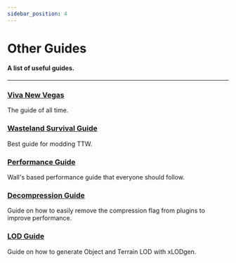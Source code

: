 ```yaml
---
sidebar_position: 4
---
```


# Other Guides

#### A list of useful guides.

---
### [Viva New Vegas](https://vivanewvegas.moddinglinked.com/index.html)

The guide of all time.

### [Wasteland Survival Guide](https://wastelandsurvivalguide.com/)

Best guide for modding TTW.

### [Performance Guide](https://performance.moddinglinked.com/falloutnv.html)

Wall's based performance guide that everyone should follow.

### [Decompression Guide](https://vivanewvegas.moddinglinked.com/decompress.html)

Guide on how to easily remove the compression flag from plugins to improve performance.

### [LOD Guide](https://vivanewvegas.moddinglinked.com/lod.html)

Guide on how to generate Object and Terrain LOD with xLODgen. 

